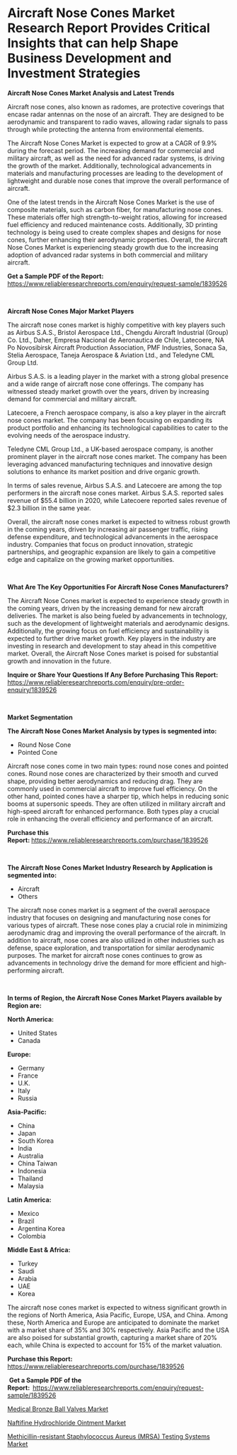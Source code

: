 <p><h1>Aircraft Nose Cones Market Research Report Provides Critical Insights that can help Shape Business Development and Investment Strategies</h1></p><p><strong>Aircraft Nose Cones Market Analysis and Latest Trends</strong></p>
<p><p>Aircraft nose cones, also known as radomes, are protective coverings that encase radar antennas on the nose of an aircraft. They are designed to be aerodynamic and transparent to radio waves, allowing radar signals to pass through while protecting the antenna from environmental elements. </p><p>The Aircraft Nose Cones Market is expected to grow at a CAGR of 9.9% during the forecast period. The increasing demand for commercial and military aircraft, as well as the need for advanced radar systems, is driving the growth of the market. Additionally, technological advancements in materials and manufacturing processes are leading to the development of lightweight and durable nose cones that improve the overall performance of aircraft.</p><p>One of the latest trends in the Aircraft Nose Cones Market is the use of composite materials, such as carbon fiber, for manufacturing nose cones. These materials offer high strength-to-weight ratios, allowing for increased fuel efficiency and reduced maintenance costs. Additionally, 3D printing technology is being used to create complex shapes and designs for nose cones, further enhancing their aerodynamic properties. Overall, the Aircraft Nose Cones Market is experiencing steady growth due to the increasing adoption of advanced radar systems in both commercial and military aircraft.</p></p>
<p><strong>Get a Sample PDF of the Report:&nbsp;</strong> <a href="https://www.reliableresearchreports.com/enquiry/request-sample/1839526">https://www.reliableresearchreports.com/enquiry/request-sample/1839526</a></p>
<p>&nbsp;</p>
<p><strong>Aircraft Nose Cones Major Market Players</strong></p>
<p><p>The aircraft nose cones market is highly competitive with key players such as Airbus S.A.S., Bristol Aerospace Ltd., Chengdu Aircraft Industrial (Group) Co. Ltd., Daher, Empresa Nacional de Aeronautica de Chile, Latecoere, NA Po Novosibirsk Aircraft Production Association, PMF Industries, Sonaca Sa, Stelia Aerospace, Taneja Aerospace & Aviation Ltd., and Teledyne CML Group Ltd.</p><p>Airbus S.A.S. is a leading player in the market with a strong global presence and a wide range of aircraft nose cone offerings. The company has witnessed steady market growth over the years, driven by increasing demand for commercial and military aircraft.</p><p>Latecoere, a French aerospace company, is also a key player in the aircraft nose cones market. The company has been focusing on expanding its product portfolio and enhancing its technological capabilities to cater to the evolving needs of the aerospace industry.</p><p>Teledyne CML Group Ltd., a UK-based aerospace company, is another prominent player in the aircraft nose cones market. The company has been leveraging advanced manufacturing techniques and innovative design solutions to enhance its market position and drive organic growth.</p><p>In terms of sales revenue, Airbus S.A.S. and Latecoere are among the top performers in the aircraft nose cones market. Airbus S.A.S. reported sales revenue of $55.4 billion in 2020, while Latecoere reported sales revenue of $2.3 billion in the same year.</p><p>Overall, the aircraft nose cones market is expected to witness robust growth in the coming years, driven by increasing air passenger traffic, rising defense expenditure, and technological advancements in the aerospace industry. Companies that focus on product innovation, strategic partnerships, and geographic expansion are likely to gain a competitive edge and capitalize on the growing market opportunities.</p></p>
<p>&nbsp;</p>
<p><strong>What Are The Key Opportunities For Aircraft Nose Cones Manufacturers?</strong></p>
<p><p>The Aircraft Nose Cones market is expected to experience steady growth in the coming years, driven by the increasing demand for new aircraft deliveries. The market is also being fueled by advancements in technology, such as the development of lightweight materials and aerodynamic designs. Additionally, the growing focus on fuel efficiency and sustainability is expected to further drive market growth. Key players in the industry are investing in research and development to stay ahead in this competitive market. Overall, the Aircraft Nose Cones market is poised for substantial growth and innovation in the future.</p></p>
<p><strong>Inquire or Share Your Questions If Any Before Purchasing This Report:</strong> <a href="https://www.reliableresearchreports.com/enquiry/pre-order-enquiry/1839526">https://www.reliableresearchreports.com/enquiry/pre-order-enquiry/1839526</a></p>
<p>&nbsp;</p>
<p><strong>Market Segmentation</strong></p>
<p><strong>The Aircraft Nose Cones Market Analysis by types is segmented into:</strong></p>
<p><ul><li>Round Nose Cone</li><li>Pointed Cone</li></ul></p>
<p><p>Aircraft nose cones come in two main types: round nose cones and pointed cones. Round nose cones are characterized by their smooth and curved shape, providing better aerodynamics and reducing drag. They are commonly used in commercial aircraft to improve fuel efficiency. On the other hand, pointed cones have a sharper tip, which helps in reducing sonic booms at supersonic speeds. They are often utilized in military aircraft and high-speed aircraft for enhanced performance. Both types play a crucial role in enhancing the overall efficiency and performance of an aircraft.</p></p>
<p><strong>Purchase this Report:&nbsp;</strong><a href="https://www.reliableresearchreports.com/purchase/1839526">https://www.reliableresearchreports.com/purchase/1839526</a></p>
<p>&nbsp;</p>
<p><strong>The Aircraft Nose Cones Market Industry Research by Application is segmented into:</strong></p>
<p><ul><li>Aircraft</li><li>Others</li></ul></p>
<p><p>The aircraft nose cones market is a segment of the overall aerospace industry that focuses on designing and manufacturing nose cones for various types of aircraft. These nose cones play a crucial role in minimizing aerodynamic drag and improving the overall performance of the aircraft. In addition to aircraft, nose cones are also utilized in other industries such as defense, space exploration, and transportation for similar aerodynamic purposes. The market for aircraft nose cones continues to grow as advancements in technology drive the demand for more efficient and high-performing aircraft.</p></p>
<p>&nbsp;</p>
<p><strong>In terms of Region, the Aircraft Nose Cones Market Players available by Region are:</strong></p>
<p>
    <p> <strong> North America: </strong>
        <ul>
            <li>United States</li>
            <li>Canada</li>
        </ul>
        </p> 
    <p> <strong> Europe: </strong>
        <ul>
            <li>Germany</li>
            <li>France</li>
            <li>U.K.</li>
            <li>Italy</li>
            <li>Russia</li>
        </ul>
        </p> 
    <p> <strong> Asia-Pacific: </strong>
        <ul>
            <li>China</li>
            <li>Japan</li>
            <li>South Korea</li>
            <li>India</li>
            <li>Australia</li>
            <li>China Taiwan</li>
            <li>Indonesia</li>
            <li>Thailand</li>
            <li>Malaysia</li>
        </ul>
        </p> 
    <p> <strong> Latin America: </strong>
        <ul>
            <li>Mexico</li>
            <li>Brazil</li>
            <li>Argentina Korea</li>
            <li>Colombia</li>
        </ul>
        </p> 
    <p> <strong> Middle East & Africa: </strong>
        <ul>
            <li>Turkey</li>
            <li>Saudi</li>
            <li>Arabia</li>
            <li>UAE</li>
            <li>Korea</li>
        </ul>
    </p>
    </p>
<p><p>The aircraft nose cones market is expected to witness significant growth in the regions of North America, Asia Pacific, Europe, USA, and China. Among these, North America and Europe are anticipated to dominate the market with a market share of 35% and 30% respectively. Asia Pacific and the USA are also poised for substantial growth, capturing a market share of 20% each, while China is expected to account for 15% of the market valuation.</p></p>
<p><strong>Purchase this Report: </strong><a href="https://www.reliableresearchreports.com/purchase/1839526">https://www.reliableresearchreports.com/purchase/1839526</a></p>
<p>&nbsp;<strong>Get a Sample PDF of the Report:&nbsp;&nbsp;</strong><a href="https://www.reliableresearchreports.com/enquiry/request-sample/1839526">https://www.reliableresearchreports.com/enquiry/request-sample/1839526</a></p>
<p><strong></strong></p>
<p><p><a href="https://view.publitas.com/reportprime-1/medical-bronze-ball-valves-market-research-report-unlocks-analysis-on-the-market-financial-status-market-size-and-market-revenue-upto-2030/">Medical Bronze Ball Valves Market</a></p><p><a href="https://view.publitas.com/reportprime-1/naftifine-hydrochloride-ointment-market-growth-market-trends-covid-19-impact-and-forecasts-for-period-from-2023-2030/">Naftifine Hydrochloride Ointment Market</a></p><p><a href="https://view.publitas.com/reportprime-1/methicillin-resistant-staphylococcus-aureus-mrsa-testing-systems-market-offers-provide-insightful-data-for-the-time-period-from-2023-to-2030-and-also-provide-analysis-based-on-application-type-and-region/">Methicillin-resistant Staphylococcus Aureus (MRSA) Testing Systems Market</a></p></p>